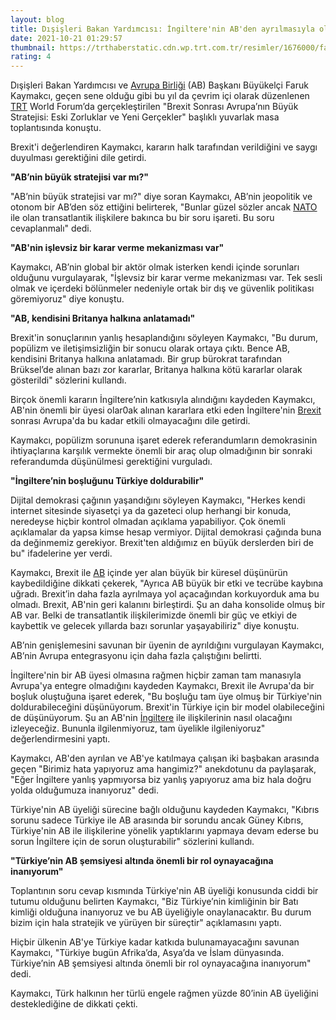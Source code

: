 ```yaml
--- 
layout: blog
title: Dışişleri Bakan Yardımcısı: İngiltere'nin AB'den ayrılmasıyla oluşan boşluğu Türkiye doldurabilir
date: 2021-10-21 01:29:57
thumbnail: https://trthaberstatic.cdn.wp.trt.com.tr/resimler/1676000/faruk-kaymakci-aa-1677880.jpg
rating: 4
---
```

<p>
	Dışişleri Bakan Yardımcısı ve <a href="https://www.trthaber.com/etiket/avrupa-birligi/" target="_blank">Avrupa Birliği</a> (AB) Başkanı Büyükelçi Faruk Kaymakcı, geçen sene olduğu gibi bu yıl da çevrim içi olarak düzenlenen <a href="https://www.trthaber.com/etiket/trt/" target="_blank">TRT</a> World Forum’da gerçekleştirilen "Brexit Sonrası Avrupa’nın Büyük Stratejisi: Eski Zorluklar ve Yeni Gerçekler" başlıklı yuvarlak masa toplantısında konuştu.</p>
<p>
	Brexit'i değerlendiren Kaymakcı, kararın halk tarafından verildiğini ve saygı duyulması gerektiğini dile getirdi.</p>
<p>
	<strong>"AB’nin büyük stratejisi var mı?"</strong></p>
<p>
	"AB’nin büyük stratejisi var mı?" diye soran Kaymakcı, AB’nin jeopolitik ve otonom bir AB’den söz ettiğini belirterek, "Bunlar güzel sözler ancak <a href="https://www.trthaber.com/etiket/nato/" target="_blank">NATO</a> ile olan transatlantik ilişkilere bakınca bu bir soru işareti. Bu soru cevaplanmalı" dedi.</p>
<p>
	<strong>"AB'nin işlevsiz bir karar verme mekanizması var"</strong></p>
<p>
	Kaymakcı, AB’nin global bir aktör olmak isterken kendi içinde sorunları olduğunu vurgulayarak, "İşlevsiz bir karar verme mekanizması var. Tek sesli olmak ve içerdeki bölünmeler nedeniyle ortak bir dış ve güvenlik politikası göremiyoruz" diye konuştu.</p>
<p>
	<strong>"AB, kendisini Britanya halkına anlatamadı"</strong></p>
<p>
	Brexit'in sonuçlarının yanlış hesaplandığını söyleyen Kaymakcı, "Bu durum, popülizm ve iletişimsizliğin bir sonucu olarak ortaya çıktı. Bence AB, kendisini Britanya halkına anlatamadı. Bir grup bürokrat tarafından Brüksel’de alınan bazı zor kararlar, Britanya halkına kötü kararlar olarak gösterildi" sözlerini kullandı.</p>
<p>
	Birçok önemli kararın İngiltere’nin katkısıyla alındığını kaydeden Kaymakcı, AB'nin önemli bir üyesi olar0ak alınan kararlara etki eden İngiltere'nin <a href="https://www.trthaber.com/etiket/brexit/" target="_blank">Brexit</a> sonrası Avrupa'da bu kadar etkili olmayacağını dile getirdi.</p>
<p>
	Kaymakcı, popülizm sorununa işaret ederek referandumların demokrasinin ihtiyaçlarına karşılık vermekte önemli bir araç olup olmadığının bir sonraki referandumda düşünülmesi gerektiğini vurguladı.</p>
<p>
	<strong>"İngiltere’nin boşluğunu Türkiye doldurabilir"</strong></p>
<p>
	Dijital demokrasi çağının yaşandığını söyleyen Kaymakcı, "Herkes kendi internet sitesinde siyasetçi ya da gazeteci olup herhangi bir konuda, neredeyse hiçbir kontrol olmadan açıklama yapabiliyor. Çok önemli açıklamalar da yapsa kimse hesap vermiyor. Dijital demokrasi çağında buna da değinmemiz gerekiyor. Brexit'ten aldığımız en büyük derslerden biri de bu" ifadelerine yer verdi.</p>
<p>
	Kaymakcı, Brexit ile <a href="https://www.trthaber.com/etiket/ab/" target="_blank">AB</a> içinde yer alan büyük bir küresel düşünürün kaybedildiğine dikkati çekerek, "Ayrıca AB büyük bir etki ve tecrübe kaybına uğradı. Brexit’in daha fazla ayrılmaya yol açacağından korkuyorduk ama bu olmadı. Brexit, AB'nin geri kalanını birleştirdi. Şu an daha konsolide olmuş bir AB var. Belki de transatlantik ilişkilerimizde önemli bir güç ve etkiyi de kaybettik ve gelecek yıllarda bazı sorunlar yaşayabiliriz" diye konuştu.</p>
<p>
	AB’nin genişlemesini savunan bir üyenin de ayrıldığını vurgulayan Kaymakcı, AB’nin Avrupa entegrasyonu için daha fazla çalıştığını belirtti.</p>
<p>
	İngiltere'nin bir AB üyesi olmasına rağmen hiçbir zaman tam manasıyla Avrupa'ya entegre olmadığını kaydeden Kaymakcı, Brexit ile Avrupa'da bir boşluk oluştuğuna işaret ederek, "Bu boşluğu tam üye olmuş bir Türkiye'nin doldurabileceğini düşünüyorum. Brexit'in Türkiye için bir model olabileceğini de düşünüyorum. Şu an AB'nin <a href="https://www.trthaber.com/etiket/ingiltere/" target="_blank">İngiltere</a> ile ilişkilerinin nasıl olacağını izleyeceğiz. Bununla ilgilenmiyoruz, tam üyelikle ilgileniyoruz" değerlendirmesini yaptı.</p>
<p>
	Kaymakcı, AB'den ayrılan ve AB'ye katılmaya çalışan iki başbakan arasında geçen "Birimiz hata yapıyoruz ama hangimiz?" anekdotunu da paylaşarak, "Eğer İngiltere yanlış yapmıyorsa biz yanlış yapıyoruz ama biz hala doğru yolda olduğumuza inanıyoruz" dedi.</p>
<p>
	Türkiye'nin AB üyeliği sürecine bağlı olduğunu kaydeden Kaymakcı, "Kıbrıs sorunu sadece Türkiye ile AB arasında bir sorundu ancak Güney Kıbrıs, Türkiye'nin AB ile ilişkilerine yönelik yaptıklarını yapmaya devam ederse bu sorun İngiltere için de sorun oluşturabilir" sözlerini kullandı.</p>
<p>
	<strong>"Türkiye’nin AB şemsiyesi altında önemli bir rol oynayacağına inanıyorum"</strong></p>
<p>
	Toplantının soru cevap kısmında Türkiye'nin AB üyeliği konusunda ciddi bir tutumu olduğunu belirten Kaymakcı, "Biz Türkiye’nin kimliğinin bir Batı kimliği olduğuna inanıyoruz ve bu AB üyeliğiyle onaylanacaktır. Bu durum bizim için hala stratejik ve yürüyen bir süreçtir" açıklamasını yaptı. </p>
<p>
	Hiçbir ülkenin AB'ye Türkiye kadar katkıda bulunamayacağını savunan Kaymakcı, "Türkiye bugün Afrika’da, Asya’da ve İslam dünyasında. Türkiye’nin AB şemsiyesi altında önemli bir rol oynayacağına inanıyorum" dedi.</p>
<p>
	Kaymakcı, Türk halkının her türlü engele rağmen yüzde 80’inin AB üyeliğini desteklediğine de dikkati çekti.</p>
